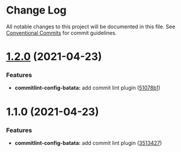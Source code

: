 # Change Log

All notable changes to this project will be documented in this file.
See [Conventional Commits](https://conventionalcommits.org) for commit guidelines.

# [1.2.0](https://github.com/zeyuri/js-ts-monorepos/compare/v1.1.0...v1.2.0) (2021-04-23)


### Features

* **commitlint-config-batata:** add commit lint plugin ([51078b1](https://github.com/zeyuri/js-ts-monorepos/commit/51078b123c611bd40293f526014dfb8901958d47))





# 1.1.0 (2021-04-23)


### Features

* **commitlint-config-batata:** add commit lint plugin ([3513427](https://github.com/mike-north/js-ts-monorepos/commit/351342703e928f2dccd07f5c9065bd3bec8494cb))
